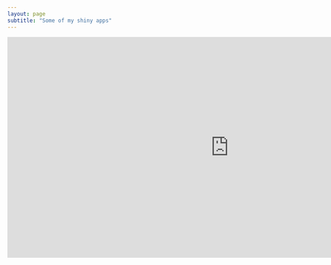 ```yaml
---
layout: page
subtitle: "Some of my shiny apps"
---
```


<iframe src="http://dgt.space/shiny/SpotifyDataStats/" style="border:none;width:1000px;height:500px;"></iframe>
